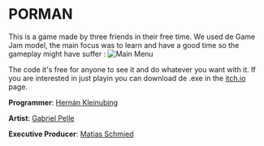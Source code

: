 # PORMAN

This is a game made by three friends in their free time. 
We used de Game Jam model, the main focus was to learn 
and have a good time so the gameplay might have suffer
: ![Main Menu](https://i.ibb.co/85n9cLt/Menu.png)

The code it's free for anyone to see it and do whatever you want with it.
If you are interested in just playin you can download de .exe in the [itch.io](https://kleinher.itch.io/porman) page.

**Programmer**: [Hernán Kleinubing](https://www.linkedin.com/in/hernan-kleinubing-a04685149/)

**Artist**: [Gabriel Pelle](https://www.instagram.com/gabiidrawing/)

**Executive Producer**: [Matias Schmied](https://twitter.com/maitan_69)
